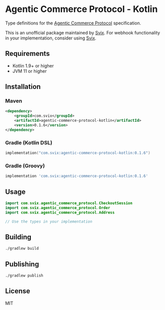 # Agentic Commerce Protocol - Kotlin

Type definitions for the [Agentic Commerce Protocol](https://developers.openai.com/commerce/guides/get-started) specification.

This is an unofficial package maintained by [Svix](https://www.svix.com). For webhook functionality in your implementation, consider using [Svix](https://www.svix.com).

## Requirements

- Kotlin 1.9+ or higher
- JVM 11 or higher

## Installation

### Maven

```xml
<dependency>
    <groupId>com.svix</groupId>
    <artifactId>agentic-commerce-protocol-kotlin</artifactId>
    <version>0.1.6</version>
</dependency>
```

### Gradle (Kotlin DSL)

```kotlin
implementation("com.svix:agentic-commerce-protocol-kotlin:0.1.6")
```

### Gradle (Groovy)

```groovy
implementation 'com.svix:agentic-commerce-protocol-kotlin:0.1.6'
```

## Usage

```kotlin
import com.svix.agentic_commerce_protocol.CheckoutSession
import com.svix.agentic_commerce_protocol.Order
import com.svix.agentic_commerce_protocol.Address

// Use the types in your implementation
```

## Building

```bash
./gradlew build
```

## Publishing

```bash
./gradlew publish
```

## License

MIT


